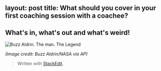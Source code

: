 
layout: post
title: What should you cover in your first coaching session with a coachee?
---

## What's in, what's out and what's weird!

![Buzz Aldrin. The man. The Legend](https://richardfreeman.me.uk/images/buzz-colour-2.jpg)

*(Image credit: Buzz Aldrin/NASA via AP)*

> Written with [StackEdit](https://stackedit.io/).
<!--stackedit_data:
eyJoaXN0b3J5IjpbLTUzMDY4NzI0Myw3MzA5OTgxMTZdfQ==
-->